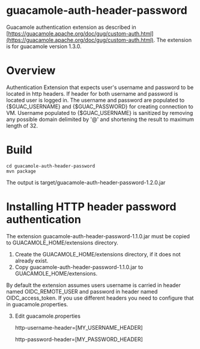 # guacamole-auth-header-password
Guacamole authentication extension as described in [https://guacamole.apache.org/doc/gug/custom-auth.html](https://guacamole.apache.org/doc/gug/custom-auth.html). The extension is for guacamole version 1.3.0.

# Overview
Authentication Extension that expects user's username and password to be located in http headers. If header for both username and password is located user is logged in. The username and password are populated to {$GUAC_USERNAME} and {$GUAC_PASSWORD} for creating connection to VM. Username populated to {$GUAC_USERNAME} is sanitized by removing any possible domain delimited by '@' and shortening  the result to maximum length of 32.    

# Build
    cd guacamole-auth-header-password
    mvn package
    
The output is target/guacamole-auth-header-password-1.2.0.jar
# Installing HTTP header password authentication

The extension guacamole-auth-header-password-1.1.0.jar must be copied to GUACAMOLE_HOME/extensions directory. 

1. Create the GUACAMOLE_HOME/extensions directory, if it does not already exist.
2. Copy guacamole-auth-header-password-1.1.0.jar to GUACAMOLE_HOME/extensions.

By default the extension assumes users username is carried in header named OIDC_REMOTE_USER and password in header named OIDC_access_token. If you use different headers you need to configure that in guacamole.properties. 

3. Edit guacamole.properties  

    http-username-header=[MY_USERNAME_HEADER]

    http-password-header=[MY_PASSWORD_HEADER]


